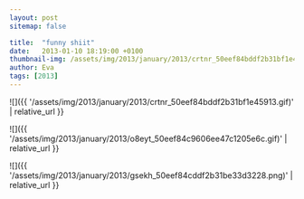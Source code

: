 ```yaml
---
layout: post
sitemap: false

title:  "funny shiit"
date:   2013-01-10 18:19:00 +0100
thumbnail-img: /assets/img/2013/january/2013/crtnr_50eef84bddf2b31bf1e45913.gif
author: Eva
tags: [2013]
---
```




![]({{ '/assets/img/2013/january/2013/crtnr_50eef84bddf2b31bf1e45913.gif)'  | relative_url }}

![]({{ '/assets/img/2013/january/2013/o8eyt_50eef84c9606ee47c1205e6c.gif)'  | relative_url }}

![]({{ '/assets/img/2013/january/2013/gsekh_50eef84cddf2b31be33d3228.png)'  | relative_url }}

